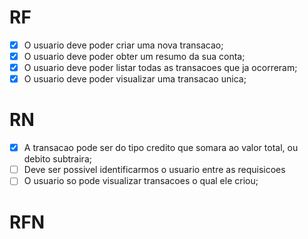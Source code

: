 # RF

- [x] O usuario deve poder criar uma nova transacao;
- [x] O usuario deve poder obter um resumo da sua conta;
- [x] O usuario deve poder listar todas as transacoes que ja ocorreram;
- [x] O usuario deve poder visualizar uma transacao unica;

# RN

- [x] A transacao pode ser do tipo credito que somara ao valor total, ou debito subtraira;
- [ ] Deve ser possivel identificarmos o usuario entre as requisicoes
- [ ] O usuario so pode visualizar transacoes o qual ele criou;

# RFN